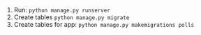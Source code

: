 1. Run: ```python manage.py runserver```
2. Create tables ```python manage.py migrate```
3. Create tables for app: ```python manage.py makemigrations polls```